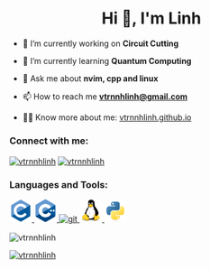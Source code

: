 <h1 align="center">Hi 👋, I'm Linh</h1>

- 🔭 I’m currently working on **Circuit Cutting**

- 🌱 I’m currently learning **Quantum Computing**

- 💬 Ask me about **nvim, cpp and linux**

- 📫 How to reach me **vtrnnhlinh@gmail.com**

- 👨‍💻 Know more about me: [vtrnnhlinh.github.io](https://vtrnnhlinh.github.io/)

<h3 align="left">Connect with me:</h3>
<p align="left">
<a href="https://linkedin.com/in/vtrnnhlinh" target="blank"><img align="center" src="https://raw.githubusercontent.com/rahuldkjain/github-profile-readme-generator/master/src/images/icons/Social/linked-in-alt.svg" alt="vtrnnhlinh" height="30" width="40" /></a>
<a href="https://www.leetcode.com/vtrnnhlinh" target="blank"><img align="center" src="https://raw.githubusercontent.com/rahuldkjain/github-profile-readme-generator/master/src/images/icons/Social/leet-code.svg" alt="vtrnnhlinh" height="30" width="40" /></a>
</p>

<h3 align="left">Languages and Tools:</h3>
<p align="left"> <a href="https://www.cprogramming.com/" target="_blank" rel="noreferrer"> <img src="https://raw.githubusercontent.com/devicons/devicon/master/icons/c/c-original.svg" alt="c" width="40" height="40"/> </a> <a href="https://www.w3schools.com/cpp/" target="_blank" rel="noreferrer"> <img src="https://raw.githubusercontent.com/devicons/devicon/master/icons/cplusplus/cplusplus-original.svg" alt="cplusplus" width="40" height="40"/> </a> <a href="https://git-scm.com/" target="_blank" rel="noreferrer"> <img src="https://www.vectorlogo.zone/logos/git-scm/git-scm-icon.svg" alt="git" width="40" height="40"/> </a> <a href="https://www.linux.org/" target="_blank" rel="noreferrer"> <img src="https://raw.githubusercontent.com/devicons/devicon/master/icons/linux/linux-original.svg" alt="linux" width="40" height="40"/> </a> <a href="https://www.python.org" target="_blank" rel="noreferrer"> <img src="https://raw.githubusercontent.com/devicons/devicon/master/icons/python/python-original.svg" alt="python" width="40" height="40"/> </a> </p>

<p><img align="center" src="https://github-readme-streak-stats.herokuapp.com/?user=vtrnnhlinh&" alt="vtrnnhlinh" /></p>
<p align="left"> <a href="https://github.com/ryo-ma/github-profile-trophy"><img src="https://github-profile-trophy.vercel.app/?username=vtrnnhlinh" alt="vtrnnhlinh" /></a> </p>
